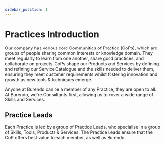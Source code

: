 ```yaml
---
sidebar_position: 1
---
```

# Practices Introduction

Our company has various core Communities of Practice (CoPs), which are groups of people sharing common interests or knowledge domain. They meet regularly to learn from one another, share good practices, and collaborate on projects. CoPs shape our Products and Services by defining and refining our Service Catalogue and the skills needed to deliver them, ensuring they meet customer requirements whilst fostering innovation and growth as new tools & techniques emerge.

Anyone at Burendo can be a member of any Practice, they are open to all.  At Burendo, we're Consultants first, allowing us to cover a wide range of Skills and Services.

## Practice Leads

Each Practice is led by a group of Practice Leads, who specialise in a group of Skills, Tools, Products & Services.  The Practice Leads ensure that the CoP offers best value to each member, as well as Burendo.